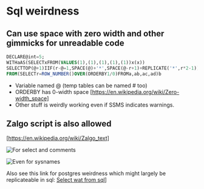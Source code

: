 # Sql weirdness

## Can use space with zero width and other gimmicks for unreadable code

``` Sql
DECLARE​@​int=5;
WITH​a​AS(SELECT​x​FROM(VALUES(1),(1),(1),(1),(1))x(x))
SELECT​TOP(@+1)IIF(r-@=1,SPACE(@)+'*',SPACE(@-r+1)+REPLICATE('*',r*2-1))
FROM(SELECT​r=ROW_NUMBER()OVER(ORDER​BY​1/0)FROM​a,a​b,a​c,a​d)b
```

* Variable named @ (temp tables can be named # too)
* ORDERBY has 0-width space [https://en.wikipedia.org/wiki/Zero-width_space]
* Other stuff is weirdly working even if SSMS indicates warnings.

## Zalgo script is also allowed

[https://en.wikipedia.org/wiki/Zalgo_text]

![For select and comments](Assets/ZalgoSelect.png)

![Even for sysnames](Assets/ZalgoSql.png)

Also see this link for postgres weirdness which might largely be replicateable in sql:
[Select wat from sql](https://scattered-thoughts.net/writing/select-wat-from-sql/)]
